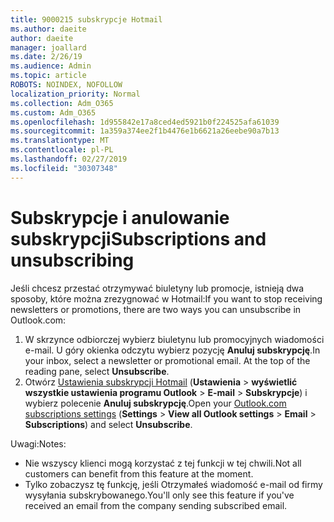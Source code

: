 ```yaml
---
title: 9000215 subskrypcje Hotmail
ms.author: daeite
author: daeite
manager: joallard
ms.date: 2/26/19
ms.audience: Admin
ms.topic: article
ROBOTS: NOINDEX, NOFOLLOW
localization_priority: Normal
ms.collection: Adm_O365
ms.custom: Adm_O365
ms.openlocfilehash: 1d955842e17a8ced4ed5921b0f224525afa61039
ms.sourcegitcommit: 1a359a374ee2f1b4476e1b6621a26eebe90a7b13
ms.translationtype: MT
ms.contentlocale: pl-PL
ms.lasthandoff: 02/27/2019
ms.locfileid: "30307348"
---
```

# <a name="subscriptions-and-unsubscribing"></a><span data-ttu-id="35a75-102">Subskrypcje i anulowanie subskrypcji</span><span class="sxs-lookup"><span data-stu-id="35a75-102">Subscriptions and unsubscribing</span></span>

<span data-ttu-id="35a75-103">Jeśli chcesz przestać otrzymywać biuletyny lub promocje, istnieją dwa sposoby, które można zrezygnować w Hotmail:</span><span class="sxs-lookup"><span data-stu-id="35a75-103">If you want to stop receiving newsletters or promotions, there are two ways you can unsubscribe in Outlook.com:</span></span>

1. <span data-ttu-id="35a75-p101">W skrzynce odbiorczej wybierz biuletynu lub promocyjnych wiadomości e-mail. U góry okienka odczytu wybierz pozycję **Anuluj subskrypcję**.</span><span class="sxs-lookup"><span data-stu-id="35a75-p101">In your inbox, select a newsletter or promotional email. At the top of the reading pane, select **Unsubscribe**.</span></span>
2. <span data-ttu-id="35a75-106">Otwórz [Ustawienia subskrypcji Hotmail](https://outlook.live.com/mail/options/mail/brandsSubscriptions) (**Ustawienia** > **wyświetlić wszystkie ustawienia programu Outlook** > **E-mail** > **Subskrypcje**) i wybierz polecenie **Anuluj subskrypcję**.</span><span class="sxs-lookup"><span data-stu-id="35a75-106">Open your [Outlook.com subscriptions settings](https://outlook.live.com/mail/options/mail/brandsSubscriptions) (**Settings** > **View all Outlook settings** > **Email** > **Subscriptions**) and select **Unsubscribe**.</span></span>

<span data-ttu-id="35a75-107">Uwagi:</span><span class="sxs-lookup"><span data-stu-id="35a75-107">Notes:</span></span>

- <span data-ttu-id="35a75-108">Nie wszyscy klienci mogą korzystać z tej funkcji w tej chwili.</span><span class="sxs-lookup"><span data-stu-id="35a75-108">Not all customers can benefit from this feature at the moment.</span></span>
- <span data-ttu-id="35a75-109">Tylko zobaczysz tę funkcję, jeśli Otrzymałeś wiadomość e-mail od firmy wysyłania subskrybowanego.</span><span class="sxs-lookup"><span data-stu-id="35a75-109">You'll only see this feature if you've received an email from the company sending subscribed email.</span></span>